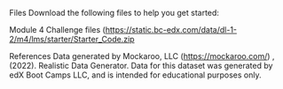 Files
Download the following files to help you get started:

Module 4 Challenge files (https://static.bc-edx.com/data/dl-1-2/m4/lms/starter/Starter_Code.zip

References
Data generated by Mockaroo, LLC (https://mockaroo.com/) , (2022). Realistic Data Generator. Data for this dataset
was generated by edX Boot Camps LLC, and is intended for educational purposes only.